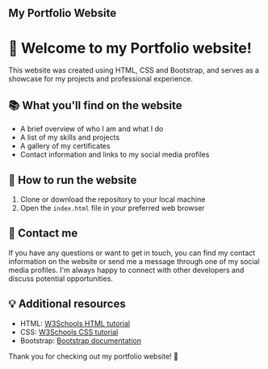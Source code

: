  ## My Portfolio Website

🎉 Welcome to my Portfolio website!
===================================

This website was created using HTML, CSS and Bootstrap, and serves as a showcase for my projects and professional experience.

📚 What you'll find on the website
----------------------------------

*   A brief overview of who I am and what I do
*   A list of my skills and projects
*   A gallery of my certificates
*   Contact information and links to my social media profiles

🚀 How to run the website
-------------------------

1.  Clone or download the repository to your local machine
2.  Open the `index.html` file in your preferred web browser

🤝 Contact me
-------------

If you have any questions or want to get in touch, you can find my contact information on the website or send me a message through one of my social media profiles. I'm always happy to connect with other developers and discuss potential opportunities.

💡 Additional resources
-----------------------

*   HTML: [W3Schools HTML tutorial](https://www.w3schools.com/html/)
*   CSS: [W3Schools CSS tutorial](https://www.w3schools.com/css/)
*   Bootstrap: [Bootstrap documentation](https://getbootstrap.com/docs/4.5/getting-started/introduction/)

Thank you for checking out my portfolio website! 🙏

